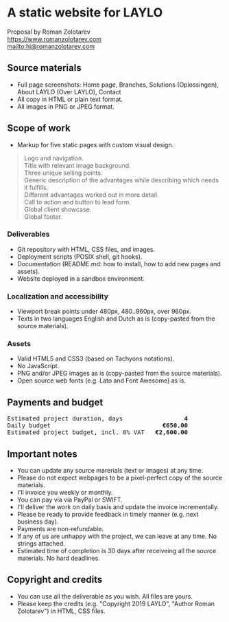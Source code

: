# A static website for LAYLO

Proposal by Roman Zolotarev<br>
<https://www.romanzolotarev.com><br>
<mailto:hi@romanzolotarev.com>


## Source materials

- Full page screenshots: Home page, Branches, Solutions (Oplossingen), About LAYLO (Over LAYLO), Contact
- All copy in HTML or plain text format.
- All images in PNG or JPEG format.

## Scope of work

- Markup for five static pages with custom visual design.


> Logo and navigation.<br>
> Title with relevant image background.<br>
> Three unique selling points.<br>
> Generic description of the advantages while describing which needs it fulfills.<br>
> Different advantages worked out in more detail.<br>
> Call to action and button to lead form.<br>
> Global client showcase.<br>
> Global footer.<br>

### Deliverables

- Git repository with HTML, CSS files, and images.
- Deployment scripts (POSIX shell, git hooks).
- Documentation (README.md: how to install, how to add new pages and assets).
- Website deployed in a sandbox environment.

### Localization and accessibility

- Viewport break points under 480px, 480..960px, over 960px.
- Texts in two languages English and Dutch as is (copy-pasted from the source materials).

### Assets

- Valid HTML5 and CSS3 (based on Tachyons notations).
- No JavaScript.
- PNG and/or JPEG images as is (copy-pasted from the source materials).
- Open source web fonts (e.g. Lato and Font Awesome) as is.

## Payments and budget

<pre class="f5">
Estimated project duration, days           <b>      4</b>
Daily budget                               <b>&euro;650.00</b>
Estimated project budget, incl. 0% VAT   <b>&euro;2,600.00</b>
</pre>

## Important notes

- You can update any source marerials (text or images) at any time.
- Please do not expect webpages to be a pixel-perfect copy of the source materials.
- I'll invoice you weekly or monthly.
- You can pay via via PayPal or SWIFT.
- I'll deliver the work on daily basis and update the invoice incrementally.
- Please be ready to provide feedback in timely manner (e.g. next business day).
- Payments are non-refundable.
- If any of us are unhappy with the project, we can leave at any time. No strings attached.
- Estimated time of completion is 30 days after receiveing all the source materials. No hard deadlines.

## Copyright and credits

- You can use all the deliverable as you wish. All files are yours.
- Please keep the credits (e.g. "Copyright 2019 LAYLO", "Author Roman Zolotarev") in HTML, CSS files.

